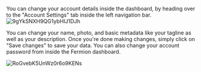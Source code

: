 You can change your account details inside the dashboard, by heading over to the "Account Settings" tab inside the left navigation bar. 
![9gYkSNXH9QG1ybHIJ1DJh](https://creator-assets.codedamn.com/fermion-instructor/09-08-2024/instructor_66467ae8ada1f52e23942268/9gYkSNXH9QG1ybHIJ1DJh)

You can change your name, photo, and basic metadata like your tagline as well as your description. Once you're done making changes, simply click on "Save changes" to save your data. You can also change your account password from inside the Fermion dashboard. 

![RoGvebK5UnWz0r6o9KENs](https://creator-assets.codedamn.com/fermion-instructor/09-08-2024/instructor_66467ae8ada1f52e23942268/RoGvebK5UnWz0r6o9KENs)